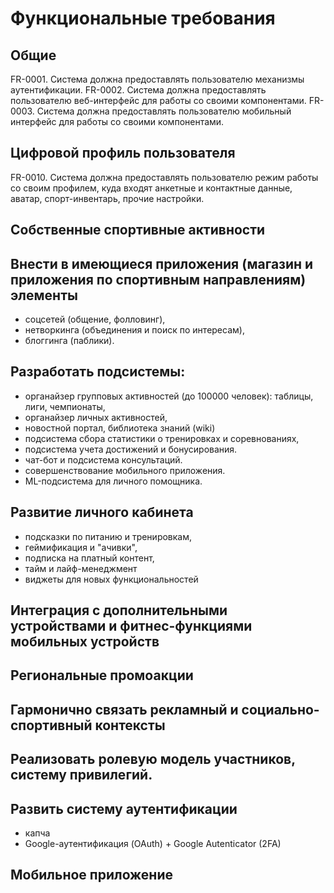 # Функциональные требования
## Общие
FR-0001. Система должна предоставлять пользователю механизмы аутентификации.
FR-0002. Система должна предоставлять пользователю веб-интерфейс для работы со своими компонентами.
FR-0003. Система должна предоставлять пользователю мобильный интерфейс для работы со своими компонентами. 

## Цифровой профиль пользователя
FR-0010. Система должна предоставлять пользователю режим работы со своим профилем, куда входят анкетные и контактные данные, аватар, спорт-инвентарь, прочие настройки.

## Собственные спортивные активности



## Внести в имеющиеся приложения (магазин и приложения по спортивным направлениям) элементы
* соцсетей (общение, фолловинг),
* нетворкинга (объединения и поиск по интересам),
* блоггинга (паблики).
  
## Разработать подсистемы:  
* органайзер групповых активностей (до 100000 человек): таблицы, лиги, чемпионаты,
* органайзер личных активностей,
* новостной портал, библиотека знаний (wiki)
* подсистема сбора статистики о тренировках и соревнованиях,
* подсистема учета достижений и бонусирования.
* чат-бот и подсистема консультаций.
* совершенствование мобильного приложения.
* ML-подсистема для личного помощника.

## Развитие личного кабинета
* подсказки по питанию и тренировкам,
* геймификация и "ачивки",
* подписка на платный контент,
* тайм и лайф-менеджмент
* виджеты для новых функциональностей

## Интеграция с дополнительными устройствами и фитнес-функциями мобильных устройств 
## Региональные промоакции
## Гармонично связать рекламный и социально-спортивный контексты 
## Реализовать ролевую модель участников, систему привилегий.
## Развить систему аутентификации
* капча
* Google-аутентификация (OAuth) + Google Autenticator (2FA)
## Мобильное приложение
